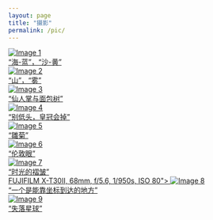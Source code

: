 ```yaml
---
layout: page
title: "摄影"
permalink: /pic/
---
```


<div class="gallery">
  <a href="{{ '/assets/images/001.JPG' | relative_url }}" data-lightbox="gallery" data-title="📍鼓浪屿<br>
  NIKON D90, 51mm, f/11, 1/800s, ISO 200">
    <img src="{{ '/assets/images/001.JPG' | relative_url }}" alt="Image 1">
    <div class="caption">“海-蓝”，“沙-黄”</div>
  </a>
  <a href="{{ '/assets/images/002.JPG' | relative_url }}" data-lightbox="gallery" data-title="📍马里冷旧<br>
  FUJIFILM X100T, 23mm, f/2, 1/1000s, ISO 400">
    <img src="{{ '/assets/images/002.JPG' | relative_url }}" alt="Image 2">
    <div class="caption">“山”，“雾”</div>
  </a>
  <a href="{{ '/assets/images/003.JPG' | relative_url }}" data-lightbox="gallery" data-title="📍厦门植物园<br>
  NIKON D90, 24mm, f/4.5, 1/2000s, ISO 400">
    <img src="{{ '/assets/images/003.JPG' | relative_url }}" alt="Image 3">
    <div class="caption">“仙人掌与面包树”</div>
  </a>
  <a href="{{ '/assets/images/004.JPG' | relative_url }}" data-lightbox="gallery" data-title="📍成都2号线<br>
  iPhone 7, 28mm, f/1.8, 1/17s, ISO 64">
    <img src="{{ '/assets/images/004.JPG' | relative_url }}" alt="Image 4">
    <div class="caption">“别低头，皇冠会掉”</div>
  </a>
  <a href="{{ '/assets/images/005.JPG' | relative_url }}" data-lightbox="gallery" data-title="📍美国伊萨夸<br>
  FUJIFILM X100T, 23mm, f/5.6, 1/2000s, ISO 640">
    <img src="{{ '/assets/images/005.JPG' | relative_url }}" alt="Image 5">
    <div class="caption">“雛菊”</div>
  </a>
    <a href="{{ '/assets/images/006.JPG' | relative_url }}" data-lightbox="gallery" data-title="📍英国伦敦<br>
  FUJIFILM X-T4, 33mm, f/2, 1/600s, ISO 320">
    <img src="{{ '/assets/images/006.JPG' | relative_url }}" alt="Image 6">
    <div class="caption">“伦敦眼”</div>
  </a>
    <a href="{{ '/assets/images/007.JPG' | relative_url }}" data-lightbox="gallery" data-title="📍美国羚羊谷<br>
  FUJIFILM X-T30II, 44mm, f/5, 1/220s, ISO 160">
    <img src="{{ '/assets/images/007.JPG' | relative_url }}" alt="Image 7">
    <div class="caption">“时光的褶皱”</div>
  </a>
    <a href="{{ '/assets/images/008.JPG' | relative_url }}" data-lightbox="gallery" data-title="📍38°23'37.7"N 110°49'56.4"W <br>
  FUJIFILM X-T30II, 68mm, f/5.6, 1/950s, ISO 80">
    <img src="{{ '/assets/images/008.JPG' | relative_url }}" alt="Image 8">
    <div class="caption">“一个是能靠坐标到达的地方”</div>
  </a>
      <a href="{{ '/assets/images/009.JPG' | relative_url }}" data-lightbox="gallery" data-title="📍工厂孤峰 <br>
  Hasselblad, 24mm, f/6.3, 1/640s, ISO 100">
    <img src="{{ '/assets/images/009.JPG' | relative_url }}" alt="Image 9">
    <div class="caption">“失落星球”</div>
  </a>
  <!-- Add more images as needed -->
</div>